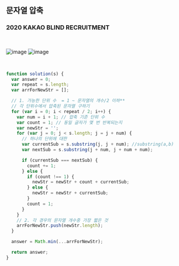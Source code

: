 ## 문자열 압축

### 2020 KAKAO BLIND RECRUITMENT

<br>

![image](https://user-images.githubusercontent.com/42693257/123041833-df9c1900-d430-11eb-9d62-a64db0f607aa.png)
![image](https://user-images.githubusercontent.com/42693257/123041854-e6c32700-d430-11eb-8531-9b2ecac9eaa3.png)

<br>

```js
function solution(s) {
  var answer = 0;
  var repeat = s.length;
  var arrForNewStr = [];

  // 1. 가능한 단위 수  = 1 ~ 문자열의 개수/2 이하**
  // 각 단위수에서 압축된 문자열 구하기
  for (var i = 0; i < repeat / 2; i++) {
    var num = i + 1; // 압축 기준 단위 수
    var count = 1; // 동일 글자가 몇 번 반복되는지
    var newStr = '';
    for (var j = 0; j < s.length; j = j + num) {
      // 하나의 단위에 대한
      var currentSub = s.substring(j, j + num); //substring(a,b)
      var nextSub = s.substring(j + num, j + num + num);

      if (currentSub === nextSub) {
        count += 1;
      } else {
        if (count !== 1) {
          newStr = newStr + count + currentSub;
        } else {
          newStr = newStr + currentSub;
        }
        count = 1;
      }
    }
    // 2. 각 경우의 문자열 개수중 가장 짧은 것
    arrForNewStr.push(newStr.length);
  }

  answer = Math.min(...arrForNewStr);

  return answer;
}
```
